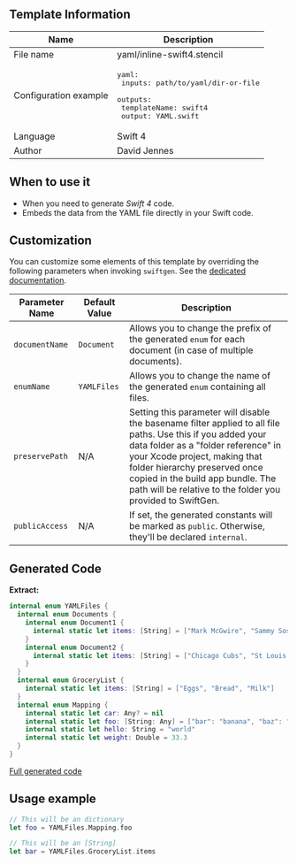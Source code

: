 ## Template Information

| Name      | Description       |
| --------- | ----------------- |
| File name | yaml/inline-swift4.stencil |
| Configuration example | <pre>yaml:<br />  inputs: path/to/yaml/dir-or-file<br />  outputs:<br />    templateName: swift4<br />    output: YAML.swift</pre> |
| Language | Swift 4 |
| Author | David Jennes |

## When to use it

- When you need to generate *Swift 4* code.
- Embeds the data from the YAML file directly in your Swift code.

## Customization

You can customize some elements of this template by overriding the following parameters when invoking `swiftgen`. See the [dedicated documentation](../../ConfigFile.md).

| Parameter Name | Default Value | Description |
| -------------- | ------------- | ----------- |
| `documentName` | `Document` | Allows you to change the prefix of the generated `enum` for each document (in case of multiple documents). |
| `enumName` | `YAMLFiles` | Allows you to change the name of the generated `enum` containing all files. |
| `preservePath` | N/A | Setting this parameter will disable the basename filter applied to all file paths. Use this if you added your data folder as a "folder reference" in your Xcode project, making that folder hierarchy preserved once copied in the build app bundle. The path will be relative to the folder you provided to SwiftGen. |
| `publicAccess` | N/A | If set, the generated constants will be marked as `public`. Otherwise, they'll be declared `internal`. |

## Generated Code

**Extract:**

```swift
internal enum YAMLFiles {
  internal enum Documents {
    internal enum Document1 {
      internal static let items: [String] = ["Mark McGwire", "Sammy Sosa", "Ken Griffey"]
    }
    internal enum Document2 {
      internal static let items: [String] = ["Chicago Cubs", "St Louis Cardinals"]
    }
  }
  internal enum GroceryList {
    internal static let items: [String] = ["Eggs", "Bread", "Milk"]
  }
  internal enum Mapping {
    internal static let car: Any? = nil
    internal static let foo: [String: Any] = ["bar": "banana", "baz": "orange"]
    internal static let hello: String = "world"
    internal static let weight: Double = 33.3
  }
}
```

[Full generated code](https://github.com/SwiftGen/SwiftGen/blob/master/Tests/Fixtures/Generated/YAML/inline-swift4-context-all.swift)

## Usage example

```swift
// This will be an dictionary
let foo = YAMLFiles.Mapping.foo

// This will be an [String]
let bar = YAMLFiles.GroceryList.items
```
